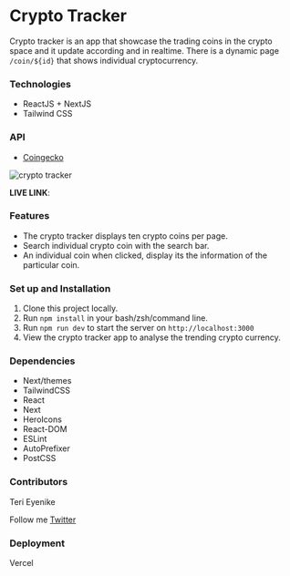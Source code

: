 # Crypto Tracker
Crypto tracker is an app that showcase the trading coins in the crypto space and it update according and in realtime. There is a dynamic page `/coin/${id}` that shows individual cryptocurrency.

### Technologies
- ReactJS + NextJS
- Tailwind CSS

### API
- [Coingecko](https://www.coingecko.com/en)


![crypto tracker](https://user-images.githubusercontent.com/25850598/132965906-76560d06-d71e-4f8b-9ce4-bd5dcdac65d2.png)


__LIVE LINK__:

### Features
- The crypto tracker displays ten crypto coins per page.
- Search individual crypto coin with the search bar.
- An individual coin when clicked, display its the information of the particular coin.

### Set up and Installation
1. Clone this project locally.
1. Run `npm install` in your bash/zsh/command line.
1. Run `npm run dev` to start the server on `http://localhost:3000`
1. View the crypto tracker app to analyse the trending crypto currency.

### Dependencies
- Next/themes
- TailwindCSS
- React
- Next
- HeroIcons
- React-DOM
- ESLint
- AutoPrefixer
- PostCSS

### Contributors
Teri Eyenike

Follow me [Twitter](https://twitter.com/terieyenike)

### Deployment
Vercel
